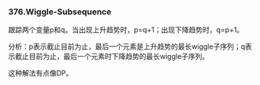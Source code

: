 ### 376.Wiggle-Subsequence

跟踪两个变量p和q。当出现上升趋势时，p=q+1；出现下降趋势时，q=p+1。

分析：p表示截止目前为止，最后一个元素是上升趋势的最长wiggle子序列；q表示截止目前为止，最后一个元素时下降趋势的最长wiggle子序列。

这种解法有点像DP。
